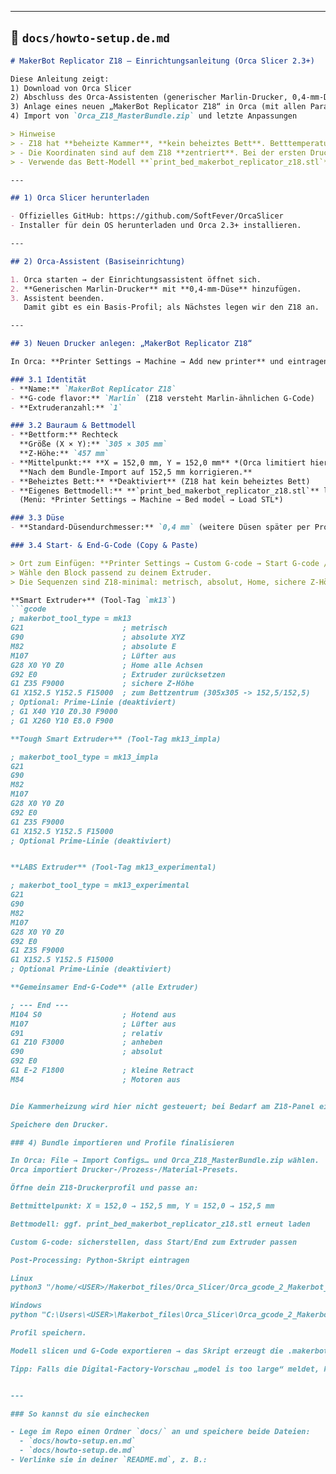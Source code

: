 
---

## 📄 `docs/howto-setup.de.md`

```markdown
# MakerBot Replicator Z18 – Einrichtungsanleitung (Orca Slicer 2.3+)

Diese Anleitung zeigt:
1) Download von Orca Slicer
2) Abschluss des Orca-Assistenten (generischer Marlin-Drucker, 0,4-mm-Düse)
3) Anlage eines neuen „MakerBot Replicator Z18“ in Orca (mit allen Parametern)
4) Import von `Orca_Z18_MasterBundle.zip` und letzte Anpassungen

> Hinweise
> - Z18 hat **beheizte Kammer**, **kein beheiztes Bett**. Betttemperatur muss `0` bleiben.
> - Die Koordinaten sind auf dem Z18 **zentriert**. Bei der ersten Druckeranlage erlaubt Orca nur **152,0 mm** als Bettmittelpunkt. Nach dem Bundle-Import wird der Wert in jedem Profil auf **152,5 mm** korrigiert.
> - Verwende das Bett-Modell **`print_bed_makerbot_replicator_z18.stl`** (im Video früher `makerbot_replicator_z18.stl`).

---

## 1) Orca Slicer herunterladen

- Offizielles GitHub: https://github.com/SoftFever/OrcaSlicer  
- Installer für dein OS herunterladen und Orca 2.3+ installieren.

---

## 2) Orca-Assistent (Basiseinrichtung)

1. Orca starten → der Einrichtungsassistent öffnet sich.
2. **Generischen Marlin-Drucker** mit **0,4-mm-Düse** hinzufügen.
3. Assistent beenden.  
   Damit gibt es ein Basis-Profil; als Nächstes legen wir den Z18 an.

---

## 3) Neuen Drucker anlegen: „MakerBot Replicator Z18“

In Orca: **Printer Settings → Machine → Add new printer** und eintragen:

### 3.1 Identität
- **Name:** `MakerBot Replicator Z18`
- **G-code flavor:** `Marlin` (Z18 versteht Marlin-ähnlichen G-Code)
- **Extruderanzahl:** `1`

### 3.2 Bauraum & Bettmodell
- **Bettform:** Rechteck  
  **Größe (X × Y):** `305 × 305 mm`  
  **Z-Höhe:** `457 mm`
- **Mittelpunkt:** **X = 152,0 mm, Y = 152,0 mm** *(Orca limitiert hier auf 152,0)*  
  **Nach dem Bundle-Import auf 152,5 mm korrigieren.**
- **Beheiztes Bett:** **Deaktiviert** (Z18 hat kein beheiztes Bett)
- **Eigenes Bettmodell:** **`print_bed_makerbot_replicator_z18.stl`** laden  
  (Menü: *Printer Settings → Machine → Bed model → Load STL*)

### 3.3 Düse
- **Standard-Düsendurchmesser:** `0,4 mm` (weitere Düsen später per Profil)

### 3.4 Start- & End-G-Code (Copy & Paste)

> Ort zum Einfügen: **Printer Settings → Custom G-code → Start G-code / End G-code**  
> Wähle den Block passend zu deinem Extruder.  
> Die Sequenzen sind Z18-minimal: metrisch, absolut, Home, sichere Z-Höhe, kein Heizbett.

**Smart Extruder+** (Tool-Tag `mk13`)
```gcode
; makerbot_tool_type = mk13
G21                      ; metrisch
G90                      ; absolute XYZ
M82                      ; absolute E
M107                     ; Lüfter aus
G28 X0 Y0 Z0             ; Home alle Achsen
G92 E0                   ; Extruder zurücksetzen
G1 Z35 F9000             ; sichere Z-Höhe
G1 X152.5 Y152.5 F15000  ; zum Bettzentrum (305x305 -> 152,5/152,5)
; Optional: Prime-Linie (deaktiviert)
; G1 X40 Y10 Z0.30 F9000
; G1 X260 Y10 E8.0 F900

**Tough Smart Extruder+** (Tool-Tag mk13_impla)

; makerbot_tool_type = mk13_impla
G21
G90
M82
M107
G28 X0 Y0 Z0
G92 E0
G1 Z35 F9000
G1 X152.5 Y152.5 F15000
; Optional Prime-Linie (deaktiviert)


**LABS Extruder** (Tool-Tag mk13_experimental)

; makerbot_tool_type = mk13_experimental
G21
G90
M82
M107
G28 X0 Y0 Z0
G92 E0
G1 Z35 F9000
G1 X152.5 Y152.5 F15000
; Optional Prime-Linie (deaktiviert)

**Gemeinsamer End-G-Code** (alle Extruder)

; --- End ---
M104 S0                  ; Hotend aus
M107                     ; Lüfter aus
G91                      ; relativ
G1 Z10 F3000             ; anheben
G90                      ; absolut
G92 E0
G1 E-2 F1800             ; kleine Retract
M84                      ; Motoren aus


Die Kammerheizung wird hier nicht gesteuert; bei Bedarf am Z18-Panel einstellen.

Speichere den Drucker.

### 4) Bundle importieren und Profile finalisieren

In Orca: File → Import Configs… und Orca_Z18_MasterBundle.zip wählen.
Orca importiert Drucker-/Prozess-/Material-Presets.

Öffne dein Z18-Druckerprofil und passe an:

Bettmittelpunkt: X = 152,0 → 152,5 mm, Y = 152,0 → 152,5 mm

Bettmodell: ggf. print_bed_makerbot_replicator_z18.stl erneut laden

Custom G-code: sicherstellen, dass Start/End zum Extruder passen

Post-Processing: Python-Skript eintragen

Linux
python3 "/home/<USER>/Makerbot_files/Orca_Slicer/Orca_gcode_2_Makerbot_Z18.py" "[output_filepath]"

Windows
python "C:\Users\<USER>\Makerbot_files\Orca_Slicer\Orca_gcode_2_Makerbot_Z18.py" "[output_filepath]"

Profil speichern.

Modell slicen und G-Code exportieren → das Skript erzeugt die .makerbot neben dem G-Code.

Tipp: Falls die Digital-Factory-Vorschau „model is too large“ meldet, kannst du später über Umgebungsvariablen die Nicht-Surface-Komplexität reduzieren (siehe Projektdokumentation). Der Druck selbst funktioniert auch ohne Vorschau.


---

### So kannst du sie einchecken

- Lege im Repo einen Ordner `docs/` an und speichere beide Dateien:
  - `docs/howto-setup.en.md`
  - `docs/howto-setup.de.md`
- Verlinke sie in deiner `README.md`, z. B.:
